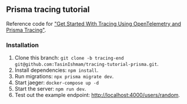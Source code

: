 ## Prisma tracing tutorial

Reference code for ["Get Started With Tracing Using OpenTelemetry and Prisma Tracing"](http://prisma.io/blog/tracing-tutorial-prisma-pmkddgq1lm2).

### Installation

1. Clone this branch: `git clone -b tracing-end git@github.com:TasinIshmam/tracing-tutorial-prisma.git`.
2. Install dependencies: `npm install`.
3. Run migrations: `npx prisma migrate dev`.
4. Start jaeger: `docker-compose up -d`
5. Start the server: `npm run dev`.
6. Test out the example endpoint: [http://localhost:4000/users/random](http://localhost:4000/users/random).
